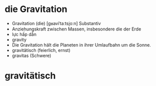 
# die Gravitation
- Gravitation (die)	[ɡʁaviˈtaːtsi̯oːn]	Substantiv	
- Anziehungskraft zwischen Massen, insbesondere die der Erde	
- lực hấp dẫn	
- gravity	
- Die Gravitation hält die Planeten in ihrer Umlaufbahn um die Sonne.	
- gravitätisch (feierlich, ernst)	
- gravitas (Schwere)

# gravitätisch
